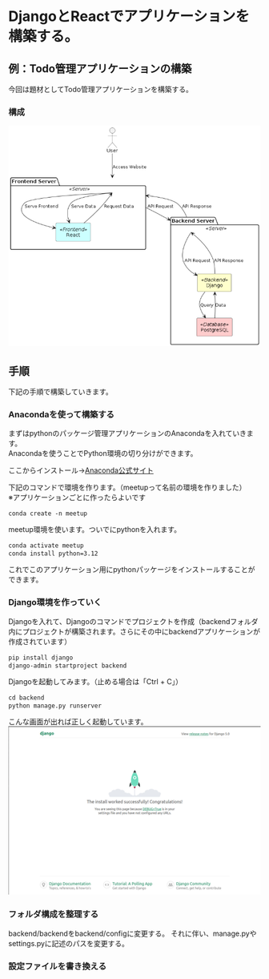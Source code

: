 # DjangoとReactでアプリケーションを構築する。
## 例：Todo管理アプリケーションの構築
今回は題材としてTodo管理アプリケーションを構築する。  

### 構成
![構成図](/out/PlantUML-images/application-composition/application-composition.png)

## 手順
下記の手順で構築していきます。

### Anacondaを使って構築する
まずはpythonのパッケージ管理アプリケーションのAnacondaを入れていきます。  
Anacondaを使うことでPython環境の切り分けができます。

ここからインストール→[Anaconda公式サイト](https://docs.anaconda.com/)  

下記のコマンドで環境を作ります。（meetupって名前の環境を作りました）   
※アプリケーションごとに作ったらよいです
```
conda create -n meetup
```

meetup環境を使います。ついでにpythonを入れます。
```
conda activate meetup
conda install python=3.12
```

これでこのアプリケーション用にpythonパッケージをインストールすることができます。

### Django環境を作っていく
Djangoを入れて、Djangoのコマンドでプロジェクトを作成（backendフォルダ内にプロジェクトが構築されます。さらにその中にbackendアプリケーションが作成されています）
```
pip install django
django-admin startproject backend
```
Djangoを起動してみます。（止める場合は「Ctrl + C」）
```
cd backend
python manage.py runserver
```
こんな画面が出れば正しく起動しています。
![構成図](/images/django-start-screen.png)

### フォルダ構成を整理する
backend/backendをbackend/configに変更する。
それに伴い、manage.pyやsettings.pyに記述のパスを変更する。

### 設定ファイルを書き換える
